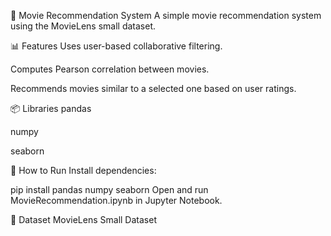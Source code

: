 🎥 Movie Recommendation System
A simple movie recommendation system using the MovieLens small dataset. 

📊 Features
Uses user-based collaborative filtering.

Computes Pearson correlation between movies.

Recommends movies similar to a selected one based on user ratings.

📦 Libraries
pandas

numpy

seaborn

🚀 How to Run
Install dependencies:

pip install pandas numpy seaborn
Open and run MovieRecommendation.ipynb in Jupyter Notebook.

📌 Dataset
MovieLens Small Dataset 
